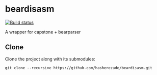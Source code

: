 # beardisasm

[![Build status](https://ci.appveyor.com/api/projects/status/sdnewxqqd9c1j7xw?svg=true)](https://ci.appveyor.com/project/hasherezade/beardisasm)

A wrapper for capstone + bearparser

## Clone

Clone the project along with its submodules:

```console
git clone --recursive https://github.com/hasherezade/beardisasm.git
```
